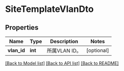 # SiteTemplateVlanDto

## Properties
Name | Type | Description | Notes
------------ | ------------- | ------------- | -------------
**vlan_id** | **int** | 所属VLAN ID。 | [optional] 

[[Back to Model list]](../README.md#documentation-for-models) [[Back to API list]](../README.md#documentation-for-api-endpoints) [[Back to README]](../README.md)


